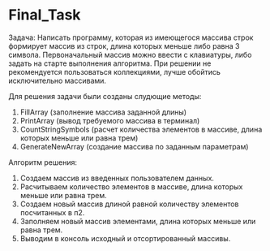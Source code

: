 # Final_Task

Задача: Написать программу, которая из имеющегося массива строк формирует массив из строк, длина которых меньше либо равна 3 символа. 
Первоначальный массив можно ввести с клавиатуры, либо задать на старте выполнения алгоритма. 
При решении не рекомендуется пользоваться коллекциями, лучше обойтись исключительно массивами.


Для решения задачи были созданы слудющие методы:

1. FillArray (заполнение массива заданной длины)
2. PrintArray (вывод требуемого массива в терминал)
3. CountStringSymbols (расчет количества элементов в массиве, длина которых меньше или равна трем)
4. GenerateNewArray (создание массива по заданным параметрам)


Алгоритм решения:

1. Создаем массив из введенных пользователем данных.
2. Расчитываем количество элементов в массиве, длина которых меньше или равна трем.
3. Создаем новый массив длиной равной количеству элементов посчитанных в п2.
4. Заполняем новый массив элементами, длина которых меньше или равна трем.
5. Выводим в консоль исходный и отсортированный массивы.
